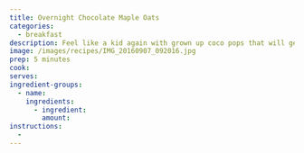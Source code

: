 ```yaml
---
title: Overnight Chocolate Maple Oats
categories:
  - breakfast
description: Feel like a kid again with grown up coco pops that will get you through the mornings.
image: /images/recipes/IMG_20160907_092016.jpg
prep: 5 minutes
cook:
serves:
ingredient-groups:
  - name:
    ingredients:
      - ingredient:
        amount:
instructions:
  -
---
```



